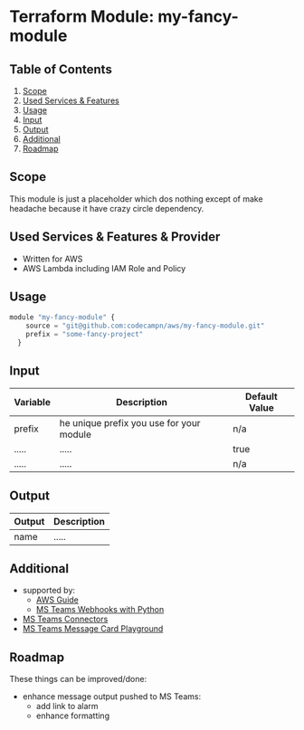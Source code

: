 # Terraform Module: my-fancy-module

## Table of Contents

1. [Scope](#scope)
2. [Used Services & Features](#services-and-features)
3. [Usage](#usage)
4. [Input](#input)
5. [Output](#output)
6. [Additional](#additional)
7. [Roadmap](#roadmap)

## Scope

This module is just a placeholder which dos nothing except of make headache because it have crazy circle dependency.

## Used Services & Features & Provider

- Written for AWS
- AWS Lambda including IAM Role and Policy

## Usage

```javascript
module "my-fancy-module" {
    source = "git@github.com:codecampn/aws/my-fancy-module.git"
    prefix = "some-fancy-project"
  }
```

## Input

| Variable | Description                              | Default Value |
| -------- | ---------------------------------------- | ------------- |
| prefix   | he unique prefix you use for your module | n/a           |
| .....    | .....                                    | true          |
| .....    | .....                                    | n/a           |

## Output

| Output | Description |
| ------ | ----------- |
| name   | .....       |

## Additional

- supported by:
  - [AWS Guide](https://aws.amazon.com/premiumsupport/knowledge-center/sns-lambda-webhooks-chime-slack-teams/)
  - [MS Teams Webhooks with Python](https://medium.com/@sebastian.phelps/aws-cloudwatch-alarms-on-microsoft-teams-9b5239e23b64)
- [MS Teams Connectors](https://docs.microsoft.com/de-de/microsoftteams/platform/webhooks-and-connectors/what-are-webhooks-and-connectors)
- [MS Teams Message Card Playground](https://messagecardplayground.azurewebsites.net/)

## Roadmap

These things can be improved/done:

- enhance message output pushed to MS Teams:
  - add link to alarm
  - enhance formatting
